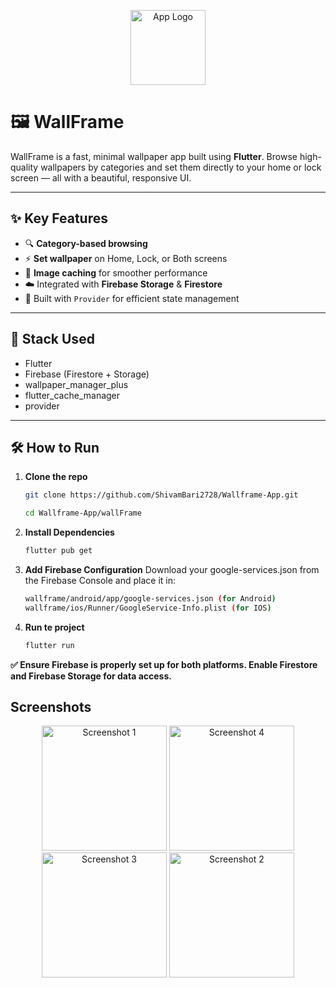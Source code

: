 <p align="center">
  <img src="https://github.com/user-attachments/assets/815b2659-4285-4ae5-94e0-e187dc2354ba" alt="App Logo" width="120"/>
</p>


# 🖼️ WallFrame

WallFrame is a fast, minimal wallpaper app built using **Flutter**. Browse high-quality wallpapers by categories and set them directly to your home or lock screen — all with a beautiful, responsive UI.

---

## ✨ Key Features

- 🔍 **Category-based browsing**
- ⚡ **Set wallpaper** on Home, Lock, or Both screens
- 💾 **Image caching** for smoother performance
- ☁️ Integrated with **Firebase Storage** & **Firestore**
- 🔄 Built with `Provider` for efficient state management

---

## 🧱 Stack Used

- Flutter
- Firebase (Firestore + Storage)
- wallpaper_manager_plus
- flutter_cache_manager
- provider

---

## 🛠️ How to Run

1. **Clone the repo**
   ```bash
   git clone https://github.com/ShivamBari2728/Wallframe-App.git
   
   cd Wallframe-App/wallFrame
2. **Install Dependencies**
   ```bash
   flutter pub get
3. **Add Firebase Configuration**
   Download your google-services.json from the Firebase Console and place it in: 
   ```bash
   wallframe/android/app/google-services.json (for Android)
   wallframe/ios/Runner/GoogleService-Info.plist (for IOS)
3. **Run te project**
   ```bash
   flutter run

**✅ Ensure Firebase is properly set up for both platforms. Enable Firestore and Firebase Storage for data access.**

## Screenshots

<p align="center">
  <img src="https://github.com/user-attachments/assets/cb0e9670-f637-441e-a57d-88c5b4205bf2" alt="Screenshot 1" width="200"/>
  <img src="https://github.com/user-attachments/assets/48f61ed2-30b4-4742-b70a-08d696b2f9d4" alt="Screenshot 4" width="200"/>
  <img src="https://github.com/user-attachments/assets/42e8b9f1-265a-43bf-adbc-225ead50157b" alt="Screenshot 3" width="200"/>
  <img src="https://github.com/user-attachments/assets/9db7e34f-cfa2-489f-935b-745dc354d728" alt="Screenshot 2" width="200"/>
</p>



